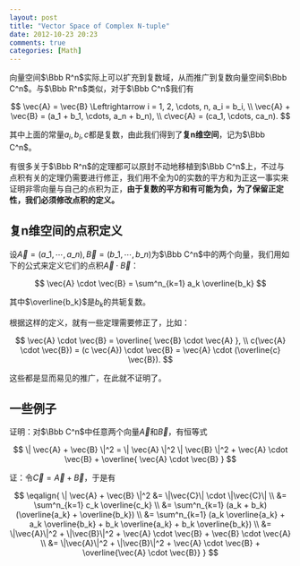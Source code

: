 ```yaml
---
layout: post
title: "Vector Space of Complex N-tuple"
date: 2012-10-23 20:23
comments: true
categories: [Math]
---
```


向量空间$\Bbb R^n$实际上可以扩充到复数域，从而推广到复数向量空间$\Bbb C^n$。与$\Bbb R^n$类似，对于$\Bbb C^n$我们有

$$
\vec{A} = \vec{B} \Leftrightarrow i = 1, 2, \cdots, n, a_i = b_i, \\
\vec{A} + \vec{B} = (a_1 + b_1, \cdots, a_n + b_n), \\
c\vec{A} = (ca_1, \cdots, ca_n).
$$

其中上面的常量$a_i, b_i, c$都是复数，由此我们得到了**复n维空间**，记为$\Bbb C^n$。

有很多关于$\Bbb R^n$的定理都可以原封不动地移植到$\Bbb C^n$上，不过与点积有关的定理仍需要进行修正，我们用不全为0的实数的平方和为正这一事实来证明非零向量与自己的点积为正，**由于复数的平方和有可能为负，为了保留正定性，我们必须修改点积的定义。**


## 复n维空间的点积定义

设$\vec{A} = (a\_1, \cdots, a\_n), \vec{B} = (b\_1, \cdots, b\_n)$为$\Bbb C^n$中的两个向量，我们用如下的公式来定义它们的点积$\vec{A} \cdot \vec{B}$：

$$
\vec{A} \cdot \vec{B} = \sum^n_{k=1} a_k \overline{b_k} 
$$

其中$\overline{b_k}$是$b_k$的共轭复数。

根据这样的定义，就有一些定理需要修正了，比如：

$$
\vec{A} \cdot \vec{B} = \overline{ \vec{B} \cdot \vec{A} }, \\
c(\vec{A} \cdot \vec{B}) = (c \vec{A}) \cdot \vec{B} = \vec{A} \cdot (\overline{c} \vec{B}).
$$

这些都是显而易见的推广，在此就不证明了。

## 一些例子

证明：对$\Bbb C^n$中任意两个向量$\vec{A}$和$\vec{B}$，有恒等式

$$
\| \vec{A} + \vec{B} \|^2 = 
    \| \vec{A} \|^2 \| \vec{B} \|^2 + 
    \vec{A} \cdot \vec{B} + 
    \overline{ \vec{A} \cdot \vec{B} }
$$

证：令$\vec{C} = \vec{A} + \vec{B}$，于是有

$$
\eqalign{
    \| \vec{A} + \vec{B} \|^2 
    &= \|\vec{C}\| \cdot \|\vec{C}\| \\
    &= \sum^n_{k=1} c_k \overline{c_k} \\
    &= \sum^n_{k=1} (a_k + b_k)(\overline{a_k} + \overline{b_k}) \\
    &= \sum^n_{k=1} (a_k \overline{a_k} + a_k \overline{b_k} + b_k \overline{a_k} + b_k \overline{b_k}) \\
    &= \|\vec{A}\|^2 + \|\vec{B}\|^2 + \vec{A} \cdot \vec{B} + \vec{B} \cdot \vec{A} \\
    &= \|\vec{A}\|^2 + \|\vec{B}\|^2 + \vec{A} \cdot \vec{B} + \overline{\vec{A} \cdot \vec{B}}
}
$$

